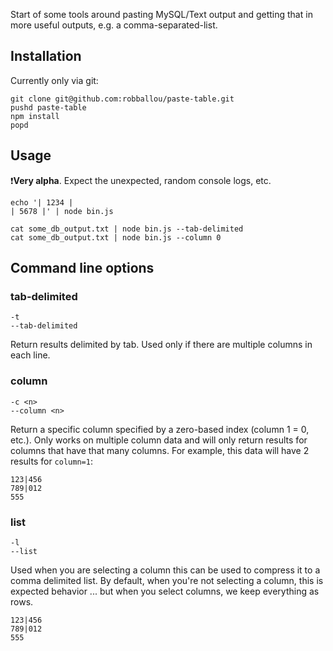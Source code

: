 Start of some tools around pasting MySQL/Text output and getting that in more useful outputs, e.g. a comma-separated-list.

## Installation

Currently only via git:

```
git clone git@github.com:robballou/paste-table.git
pushd paste-table
npm install
popd
```

## Usage

❗**Very alpha**. Expect the unexpected, random console logs, etc.

```
echo '| 1234 |
| 5678 |' | node bin.js

cat some_db_output.txt | node bin.js --tab-delimited
cat some_db_output.txt | node bin.js --column 0
```

## Command line options

### tab-delimited

`-t`  
`--tab-delimited`

Return results delimited by tab. Used only if there are multiple columns in each
line.

### column

`-c <n>`  
`--column <n>`

Return a specific column specified by a zero-based index (column 1 = 0, etc.).
Only works on multiple column data and will only return results for columns
that have that many columns. For example, this data will have 2 results for `column=1`:

```
123|456
789|012
555
```

### list

`-l`  
`--list`

Used when you are selecting a column this can be used to compress it to a comma
delimited list. By default, when you're not selecting a column, this is expected
behavior ... but when you select columns, we keep everything as rows.

```
123|456
789|012
555
```
